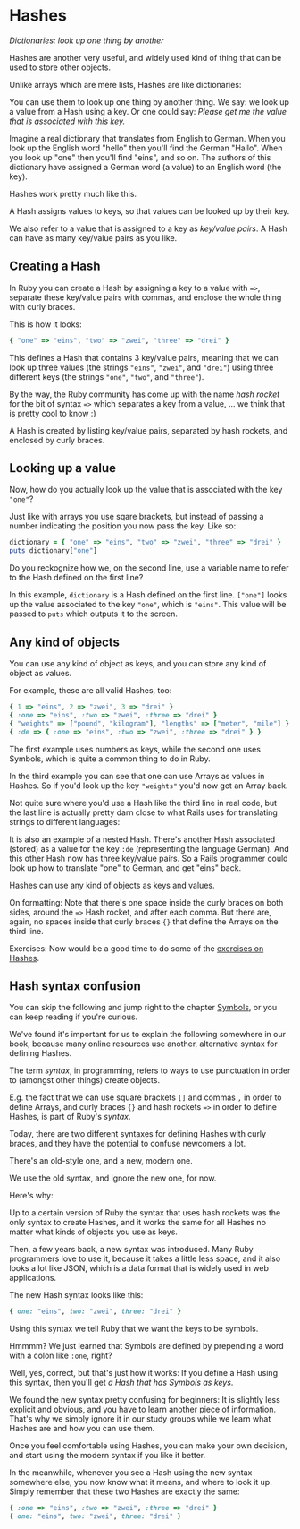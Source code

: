 # Hashes

*Dictionaries: look up one thing by another*

Hashes are another very useful, and widely used kind of thing that can be used
to store other objects.

Unlike arrays which are mere lists, Hashes are like dictionaries:

You can use them to look up one thing by another thing. We say: we look up a
value from a Hash using a key. Or one could say: *Please get me the value that
is associated with this key.*

Imagine a real dictionary that translates from English to German. When you
look up the English word "hello" then you'll find the German "Hallo". When
you look up "one" then you'll find "eins", and so on. The authors of this
dictionary have assigned a German word (a value) to an English word (the key).

Hashes work pretty much like this.

<p class="hint">
A Hash assigns values to keys, so that values can be looked up by their key.
</p>

We also refer to a value that is assigned to a key as *key/value pairs*. A
Hash can have as many key/value pairs as you like.

## Creating a Hash

In Ruby you can create a Hash by assigning a key to a value with `=>`, separate
these key/value pairs with commas, and enclose the whole thing with curly
braces.

This is how it looks:

```ruby
{ "one" => "eins", "two" => "zwei", "three" => "drei" }
```

This defines a Hash that contains 3 key/value pairs, meaning that we can look
up three values (the strings `"eins"`, `"zwei"`, and `"drei"`) using three
different keys (the strings `"one"`, `"two"`, and `"three"`).

By the way, the Ruby community has come up with the name *hash rocket* for the
bit of syntax `=>` which separates a key from a value, ... we think that is
pretty cool to know :)

<p class="hint">
A Hash is created by listing key/value pairs, separated by hash rockets, and enclosed by curly braces.
</p>

## Looking up a value

Now, how do you actually look up the value that is associated with the key
`"one"`?

Just like with arrays you use sqare brackets, but instead of passing
a number indicating the position you now pass the key. Like so:

```ruby
dictionary = { "one" => "eins", "two" => "zwei", "three" => "drei" }
puts dictionary["one"]
```

Do you reckognize how we, on the second line, use a variable name to
refer to the Hash defined on the first line?

In this example, `dictionary` is a Hash defined on the first line. `["one"]`
looks up the value associated to the key `"one"`, which is `"eins"`. This value
will be passed to `puts` which outputs it to the screen.

## Any kind of objects

You can use any kind of object as keys, and you can store any kind of object
as values.

For example, these are all valid Hashes, too:

```ruby
{ 1 => "eins", 2 => "zwei", 3 => "drei" }
{ :one => "eins", :two => "zwei", :three => "drei" }
{ "weights" => ["pound", "kilogram"], "lengths" => ["meter", "mile"] }
{ :de => { :one => "eins", :two => "zwei", :three => "drei" } }
```

The first example uses numbers as keys, while the second one uses Symbols,
which is quite a common thing to do in Ruby.

In the third example you can see that one can use Arrays as values in Hashes.
So if you'd look up the key `"weights"` you'd now get an Array back.

Not quite sure where you'd use a Hash like the third line in real code, but the
last line is actually pretty darn close to what Rails uses for translating
strings to different languages:

It is also an example of a nested Hash. There's another Hash associated
(stored) as a value for the key `:de` (representing the language German). And
this other Hash now has three key/value pairs. So a Rails programmer could look
up how to translate "one" to German, and get "eins" back.

<p class="hint">
Hashes can use any kind of objects as keys and values.
</p>

<p class="hint formatting">
On formatting: Note that there's one space inside the curly braces on both
sides, around the <code>=></code> Hash rocket, and after each comma. But there
are, again, no spaces inside that curly braces <code>{}</code> that define the
Arrays on the third line.
</p>

Exercises: Now would be a good time to do some of the [exercises on
Hashes](/exercises/hashes_1.html).

## Hash syntax confusion

You can skip the following and jump right to the chapter [Symbols](/built_in_classes_2/symbols.html),
or you can keep reading if you're curious.

We've found it's important for us to explain the following somewhere in our
book, because many online resources use another, alternative syntax for
defining Hashes.

The term *syntax*, in programming, refers to ways to use punctuation in order
to (amongst other things) create objects.

E.g. the fact that we can use square brackets `[]` and commas `,` in order to
define Arrays, and curly braces `{}` and hash rockets `=>` in order to define
Hashes, is part of Ruby's *syntax*.

Today, there are two different syntaxes for defining Hashes with curly braces,
and they have the potential to confuse newcomers a lot.

There's an old-style one, and a new, modern one.

<p class="hint">
We use the old syntax, and ignore the new one, for now.
</p>

Here's why:

Up to a certain version of Ruby the syntax that uses hash rockets was the only
syntax to create Hashes, and it works the same for all Hashes no matter what
kinds of objects you use as keys.

Then, a few years back, a new syntax was introduced. Many Ruby programmers love
to use it, because it takes a little less space, and it also looks a lot like
JSON, which is a data format that is widely used in web applications.

The new Hash syntax looks like this:

```ruby
{ one: "eins", two: "zwei", three: "drei" }
```

Using this syntax we tell Ruby that we want the keys to be symbols.

Hmmmm? We just learned that Symbols are defined by prepending a word with a
colon like `:one`, right?

Well, yes, correct, but that's just how it works: If you define a Hash using
this syntax, then you'll get *a Hash that has Symbols as keys*.

We found the new syntax pretty confusing for beginners: It is slightly less
explicit and obvious, and you have to learn another piece of information.
That's why we simply ignore it in our study groups while we learn what Hashes
are and how you can use them.

Once you feel comfortable using Hashes, you can make your own decision, and
start using the modern syntax if you like it better.

In the meanwhile, whenever you see a Hash using the new syntax somewhere else,
you now know what it means, and where to look it up. Simply remember that these
two Hashes are exactly the same:

```ruby
{ :one => "eins", :two => "zwei", :three => "drei" }
{ one: "eins", two: "zwei", three: "drei" }
```
